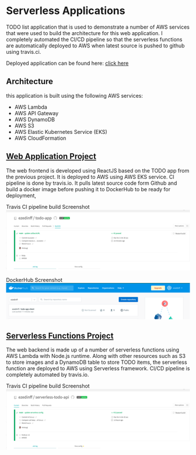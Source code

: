 # Serverless Applications
TODO list application that is used to demonstrate a number of AWS services that were used to build the architecture for this web application. I completely automated the CI/CD pipeline so that the serverless functions are automatically deployed to AWS when latest source is pushed to github using travis.ci.

Deployed application can be found here: [click here](http://a8baa58f5a4764166943655a9dab4eae-1199825330.us-east-2.elb.amazonaws.com:8080/)

## Architecture
this application is built using the following AWS services:
- AWS Lambda
- AWS API Gateway
- AWS DynamoDB
- AWS S3
- AWS Elastic Kubernetes Service (EKS)
- AWS CloudFormation

## [Web Application Project](https://github.com/ezedinff/todo-app)
The web frontend is developed using ReactJS based on the TODO app from the previous project. It is deployed to AWS using AWS EKS service. CI pipeline is done by travis.io. It pulls latest source code form Github and build a docker image before pushing it to DockerHub to be ready for deployment,

Travis CI pipeline build Screenshot
![Travis CI pipeline build Screenshot](/project-4/screenshots/travis-ci-pipeline-frontend.png)

DockerHub Screenshot
![DockerHub image](/project-4/screenshots/dockerhub-image.png)

## [Serverless Functions Project](https://github.com/ezedinff/serverless-todo-api)
The web backend is made up of a number of serverless functions using AWS Lambda with Node.js runtime. Along with other resources such as S3 to store images and a DynamoDB table to store TODO items, the serverless function are deployed to AWS using Serverless framework. CI/CD pipeline is completely automated by travis.io.

Travis CI pipeline build Screenshot
![Travis CI pipeline build Screenshot](/project-4/screenshots/travis-ci-pipeline-backend.png)

